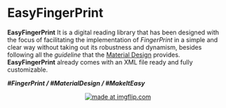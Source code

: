 # EasyFingerPrint

**EasyFingerPrint** 
It is a digital reading library that has been designed with the focus of facilitating the implementation of *FingerPrint* in a simple and clear way without taking out its robustness and dynamism, besides following all the *guideline* that the 
[Material Design](https://material.io/design/platform-guidance/android-fingerprint.html) provides.
**EasyFingerPrint** already comes with an XML file ready and fully customizable.<br>

***#FingerPrint / #MaterialDesign / #MakeItEasy***

<center>
<a href="https://imgflip.com/gif/2f0675"><img src="https://i.imgflip.com/2f0675.gif" title="made at imgflip.com"/></a>
</center>
